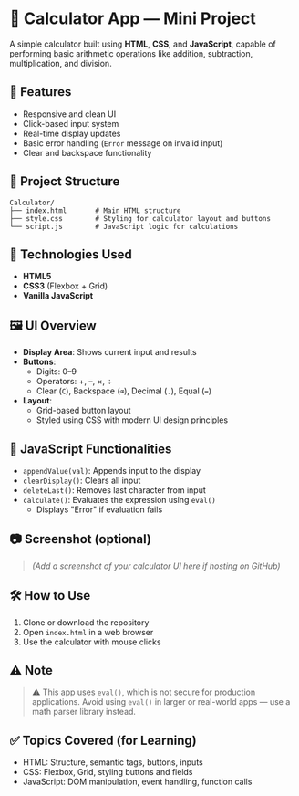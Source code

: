 
# 🔢 Calculator App — Mini Project

A simple calculator built using **HTML**, **CSS**, and **JavaScript**, capable of performing basic arithmetic operations like addition, subtraction, multiplication, and division.

## 🚀 Features

- Responsive and clean UI
- Click-based input system
- Real-time display updates
- Basic error handling (`Error` message on invalid input)
- Clear and backspace functionality

## 📁 Project Structure

```
Calculator/
├── index.html       # Main HTML structure
├── style.css        # Styling for calculator layout and buttons
└── script.js        # JavaScript logic for calculations
```

## 🧱 Technologies Used

- **HTML5**
- **CSS3** (Flexbox + Grid)
- **Vanilla JavaScript**

## 🖼️ UI Overview

- **Display Area**: Shows current input and results
- **Buttons**:
  - Digits: 0–9
  - Operators: +, –, ×, ÷
  - Clear (`C`), Backspace (`⌫`), Decimal (`.`), Equal (`=`)
- **Layout**: 
  - Grid-based button layout
  - Styled using CSS with modern UI design principles

## 🧠 JavaScript Functionalities

- `appendValue(val)`: Appends input to the display
- `clearDisplay()`: Clears all input
- `deleteLast()`: Removes last character from input
- `calculate()`: Evaluates the expression using `eval()`
  - Displays "Error" if evaluation fails

## 📷 Screenshot (optional)

> *(Add a screenshot of your calculator UI here if hosting on GitHub)*

## 🛠️ How to Use

1. Clone or download the repository
2. Open `index.html` in a web browser
3. Use the calculator with mouse clicks

## ⚠️ Note

> ⚠️ This app uses `eval()`, which is not secure for production applications. Avoid using `eval()` in larger or real-world apps — use a math parser library instead.

## ✅ Topics Covered (for Learning)

- HTML: Structure, semantic tags, buttons, inputs
- CSS: Flexbox, Grid, styling buttons and fields
- JavaScript: DOM manipulation, event handling, function calls
